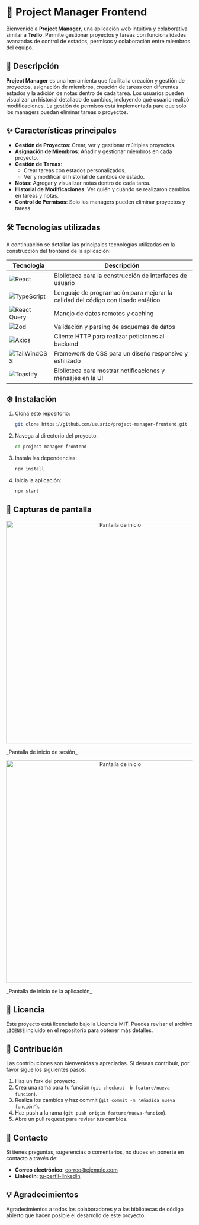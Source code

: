 # 📝 Project Manager Frontend

Bienvenido a **Project Manager**, una aplicación web intuitiva y colaborativa similar a **Trello**. Permite gestionar proyectos y tareas con funcionalidades avanzadas de control de estados, permisos y colaboración entre miembros del equipo.

## 🚀 Descripción

**Project Manager** es una herramienta que facilita la creación y gestión de proyectos, asignación de miembros, creación de tareas con diferentes estados y la adición de notas dentro de cada tarea. Los usuarios pueden visualizar un historial detallado de cambios, incluyendo qué usuario realizó modificaciones. La gestión de permisos está implementada para que solo los managers puedan eliminar tareas o proyectos.

## ✨ Características principales

- **Gestión de Proyectos**: Crear, ver y gestionar múltiples proyectos.
- **Asignación de Miembros**: Añadir y gestionar miembros en cada proyecto.
- **Gestión de Tareas**:
  - Crear tareas con estados personalizados.
  - Ver y modificar el historial de cambios de estado.
- **Notas**: Agregar y visualizar notas dentro de cada tarea.
- **Historial de Modificaciones**: Ver quién y cuándo se realizaron cambios en tareas y notas.
- **Control de Permisos**: Solo los managers pueden eliminar proyectos y tareas.

## 🛠️ Tecnologías utilizadas

A continuación se detallan las principales tecnologías utilizadas en la construcción del frontend de la aplicación:

| Tecnología | Descripción |
|------------|-------------|
| ![React](https://img.shields.io/badge/React-61DAFB?logo=react&logoColor=white&style=for-the-badge) | Biblioteca para la construcción de interfaces de usuario |
| ![TypeScript](https://img.shields.io/badge/TypeScript-3178C6?logo=typescript&logoColor=white&style=for-the-badge) | Lenguaje de programación para mejorar la calidad del código con tipado estático |
| ![React Query](https://img.shields.io/badge/React%20Query-FF4154?logo=react-query&logoColor=white&style=for-the-badge) | Manejo de datos remotos y caching |
| ![Zod](https://img.shields.io/badge/Zod-ef4444?logo=zod&logoColor=white&style=for-the-badge) | Validación y parsing de esquemas de datos |
| ![Axios](https://img.shields.io/badge/Axios-5A29E4?logo=axios&logoColor=white&style=for-the-badge) | Cliente HTTP para realizar peticiones al backend |
| ![TailWindCSS](https://img.shields.io/badge/TailwindCSS-38B2AC?logo=tailwind-css&logoColor=white&style=for-the-badge) | Framework de CSS para un diseño responsivo y estilizado |
| ![Toastify](https://img.shields.io/badge/React%20Toastify-ffdd57?logo=react-toastify&logoColor=black&style=for-the-badge) | Biblioteca para mostrar notificaciones y mensajes en la UI |

## ⚙️ Instalación

1. Clona este repositorio:
   ```bash
   git clone https://github.com/usuario/project-manager-frontend.git
2. Navega al directorio del proyecto:
   ```bash
   cd project-manager-frontend
3. Instala las dependencias:
   ```bash
   npm install
4. Inicia la aplicación:
   ```bash
   npm start

## 📸 Capturas de pantalla

<p align="center">
  <img src="./public/screenshots/login.png" alt="Pantalla de inicio" width="600px">
</p>
_Pantalla de inicio de sesión_

<p align="center">
  <img src="./public/screenshots/projects.png" alt="Pantalla de inicio" width="600px">
</p>
_Pantalla de inicio de la aplicación_

## 📄 Licencia

Este proyecto está licenciado bajo la Licencia MIT. Puedes revisar el archivo `LICENSE` incluido en el repositorio para obtener más detalles.

## 🤝 Contribución

Las contribuciones son bienvenidas y apreciadas. Si deseas contribuir, por favor sigue los siguientes pasos:

1. Haz un fork del proyecto.
2. Crea una rama para tu función (`git checkout -b feature/nueva-funcion`).
3. Realiza los cambios y haz commit (`git commit -m 'Añadida nueva función'`).
4. Haz push a la rama (`git push origin feature/nueva-funcion`).
5. Abre un pull request para revisar tus cambios.

## 📝 Contacto

Si tienes preguntas, sugerencias o comentarios, no dudes en ponerte en contacto a través de:

- **Correo electrónico**: [correo@ejemplo.com](mailto:correo@ejemplo.com)
- **LinkedIn**: [tu-perfil-linkedin](https://www.linkedin.com/in/tu-perfil-linkedin)

## 💡 Agradecimientos

Agradecimientos a todos los colaboradores y a las bibliotecas de código abierto que hacen posible el desarrollo de este proyecto.
